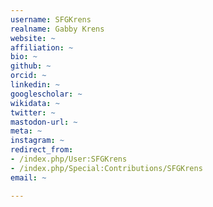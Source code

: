 ```yaml
---
username: SFGKrens
realname: Gabby Krens
website: ~
affiliation: ~
bio: ~
github: ~
orcid: ~
linkedin: ~
googlescholar: ~
wikidata: ~
twitter: ~
mastodon-url: ~
meta: ~
instagram: ~
redirect_from:
- /index.php/User:SFGKrens
- /index.php/Special:Contributions/SFGKrens
email: ~

---
```

